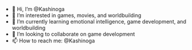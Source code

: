 - 👋 Hi, I’m @Kashinoga
- 👀 I’m interested in games, movies, and worldbuilding
- 🌱 I’m currently learning emotional intelligence, game development, and worldbuilding
- 💞️ I’m looking to collaborate on game development
- 📫 How to reach me: @Kashinoga

<!---
Kashinoga/Kashinoga is a ✨ special ✨ repository because its `README.md` (this file) appears on your GitHub profile.
You can click the Preview link to take a look at your changes.
--->
